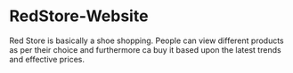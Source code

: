 # RedStore-Website
Red Store is basically a shoe shopping. People can view different products as per their choice and  furthermore ca buy it based upon the latest trends and effective prices.
